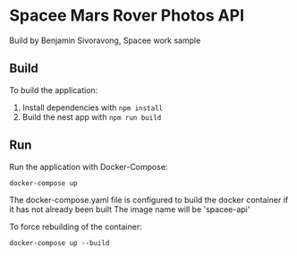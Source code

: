 # Spacee Mars Rover Photos API
Build by Benjamin Sivoravong, Spacee work sample

## Build
To build the application:
1. Install dependencies with ```npm install```
2. Build the nest app with ```npm run build```

## Run
Run the application with Docker-Compose:
```
docker-compose up
```

The docker-compose.yaml file is configured to build the docker container if it has not already been built
The image name will be 'spacee-api'

To force rebuilding of the container:
```
docker-compose up --build
```